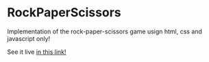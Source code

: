 # RockPaperScissors
Implementation of the rock-paper-scissors game usign html, css and javascript only!

See it live [in this link!](https://middiz.github.io/RockPaperScissors/)
